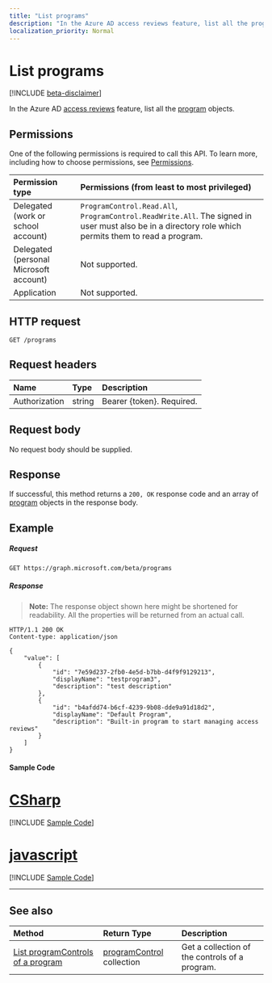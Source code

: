 ```yaml
---
title: "List programs"
description: "In the Azure AD access reviews feature, list all the program objects."
localization_priority: Normal
---
```


# List programs

[!INCLUDE [beta-disclaimer](../../includes/beta-disclaimer.md)]

In the Azure AD [access reviews](../resources/accessreviews-root.md) feature, list all the [program](../resources/program.md) objects.
## Permissions
One of the following permissions is required to call this API. To learn more, including how to choose permissions, see [Permissions](/graph/permissions-reference).

|Permission type                        | Permissions (from least to most privileged)              |
|:--------------------------------------|:---------------------------------------------------------|
|Delegated (work or school account)     | `ProgramControl.Read.All`, `ProgramControl.ReadWrite.All`.  The signed in user must also be in a directory role which permits them to read a program. |
|Delegated (personal Microsoft account) | Not supported. |
|Application                            | Not supported. |

## HTTP request
<!-- { "blockType": "ignored" } -->
```http
GET /programs
```
## Request headers
| Name         | Type        | Description |
|:-------------|:------------|:------------|
| Authorization | string | Bearer \{token\}. Required. |

## Request body
No request body should be supplied.

## Response
If successful, this method returns a `200, OK` response code and an array of [program](../resources/program.md) objects in the response body.

## Example
##### Request

<!-- {
  "blockType": "request",
  "name": "get_program"
}-->
```http
GET https://graph.microsoft.com/beta/programs
```

##### Response
>**Note:** The response object shown here might be shortened for readability. All the properties will be returned from an actual call.
<!-- {
  "blockType": "response",
  "truncated": true,
  "@odata.type": "microsoft.graph.program",
    "isCollection": true
} -->
```http
HTTP/1.1 200 OK
Content-type: application/json

{
    "value": [
        {
            "id": "7e59d237-2fb0-4e5d-b7bb-d4f9f9129213",
            "displayName": "testprogram3",
            "description": "test description"
        },
        {
            "id": "b4afdd74-b6cf-4239-9b08-dde9a91d18d2",
            "displayName": "Default Program",
            "description": "Built-in program to start managing access reviews"
        }
    ]
}

```
#### Sample Code
# [CSharp](#tab/CSharp)
[!INCLUDE [Sample Code]( ../includes/get_program-C#-snippets.md)]

# [javascript](#tab/javascript)
[!INCLUDE [Sample Code]( ../includes/get_program-javascript-snippets.md)]

---


## See also

| Method		   | Return Type	|Description|
|:---------------|:--------|:----------|
|[List programControls of a program](program-listcontrols.md) |		[programControl](../resources/programcontrol.md) collection|	Get a collection of the controls of a program.|


<!--
{
  "type": "#page.annotation",
  "description": "List programs",
  "keywords": "",
  "section": "documentation",
  "tocPath": "",
  "suppressions": [
    "Error: /api-reference/beta/api/program-list.md:\r\n      Exception processing links.\r\n    System.ArgumentException: Link Definition was null. Link text: !INCLUDE [beta-disclaimer](../../includes/beta-disclaimer.md)\r\n      at ApiDoctor.Validation.DocFile.get_LinkDestinations()\r\n      at ApiDoctor.Validation.DocSet.ValidateLinks(Boolean includeWarnings, String[] relativePathForFiles, IssueLogger issues, Boolean requireFilenameCaseMatch, Boolean printOrphanedFiles)"
  ]
}
-->
